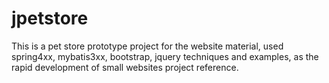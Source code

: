 # jpetstore
This is a pet store prototype project for the website material, used spring4xx, mybatis3xx, bootstrap, jquery techniques and examples, as the rapid development of small websites project reference.
